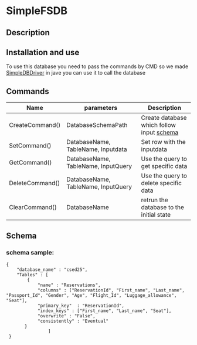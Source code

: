 # SimpleFSDB

## Description

## Installation and use
To use this database you need to pass the commands by CMD so we made [SimpleDBDriver](https://github.com/YahyaAzzam/SimpleDBDriver) in jave you can use it to call the database 

## Commands
| Name | parameters | Description |
|------|------------|-------------|
| CreateCommand() | DatabaseSchemaPath | Create database which follow input [schema](https://github.com/YahyaAzzam/SimpleFSDB/edit/main/README.md##schema-sample) |
| SetCommand() | DatabaseName, TableName, Inputdata | Set row with the inputdata |
| GetCommand() | DatabaseName, TableName, InputQuery | Use the query to get specific data |
| DeleteCommand() |  DatabaseName, TableName, InputQuery | Use the query to delete specific data |
| ClearCommand() |  DatabaseName | retrun the database to the initial state |

## Schema

### schema sample:
  ```
  {
      "database_name" : "csed25",
      "Tables" : [
          {
              "name" : "Reservations",
              "columns" : ["ReservationId", "First_name", "Last_name", "Passport_Id", "Gender", "Age", "Flight_Id", "Luggage_allowance", "Seat"],
              "primary_key"  : "ReservationId",
              "index_keys" : ["First_name", "Last_name", "Seat"],
              "overwrite" : "False",
              "consistently" : "Eventual"
         }
                  ]
   }
  ```

